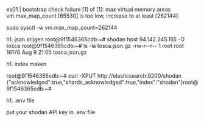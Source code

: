 es01     | bootstrap check failure [1] of [1]: max virtual memory areas vm.max_map_count [65530] is too low, increase to at least [262144]


sudo sysctl -w vm.max_map_count=262144


h1. json krijgen
root@9f1546365cdb:~# shodan host 94.142.245.155 -O tosca
root@9f1546365cdb:~# ls -la tosca.json.gz
-rw-r--r-- 1 root root 16176 Aug  9 21:05 tosca.json.gz

h1. index maken


root@9f1546365cdb:~# curl -XPUT http://elasticsearch:9200/shodan
{"acknowledged":true,"shards_acknowledged":true,"index":"shodan"}root@9f1546365cdb:~#

h1. .env file

put your shodan API key in .env file
